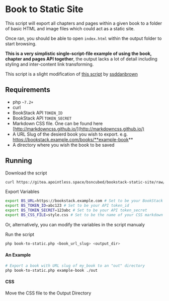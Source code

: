 # Book to Static Site

This script will export all chapters and pages within a given book to a folder
of basic HTML and image files which could act as a static site.

Once ran, you should be able to open `index.html` within the output folder to start browsing.

**This is a very simplistic single-script-file example of using the book, chapter and pages
API together**, the output lacks a lot of detail including styling and inter-content link transforming. 

This script is a slight modification of [this script](https://github.com/BookStackApp/api-scripts/tree/main/php-book-to-static-site) by [ssddanbrown](https://github.com/ssddanbrown)

## Requirements

- php ```~7.2+```
- curl
- BookStack API ```TOKEN_ID```
- BookStack API ```TOKEN_SECRET```
- Markdown CSS file. One can be found here [http://markdowncss.github.io/](http://markdowncss.github.io/)
- A URL Slug of the desierd book you wish to export. e.g. https://bookstack.example.com/books/**example-book**
- A directory where you wish the book to be saved

## Running

Download the script
```bash
curl https://gitea.apointless.space/bsncubed/bookstack-static-site/raw/branch/main/book-to-static.php > book-to-static.php
```

Export Variables
```bash
export BS_URL=https://bookstack.example.com # Set to be your BookStack base URL
export BS_TOKEN_ID=abc123 # Set to be your API token_id
export BS_TOKEN_SECRET=123abc # Set to be your API token_secret
export BS_CSS_FILE=style.css # Set to be the name of your CSS markdown file
```
Or, alternatively, you can modify the variables in the script manualy

Run the script
```bash
php book-to-static.php <book_url_slug> <output_dir>
```

#### An Example

```bash
# Export a book with URL slug of my_book to an "out" directory
php book-to-static.php example-book ./out
```
#### CSS
Move the CSS file to the Output Directory
